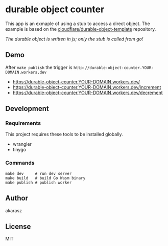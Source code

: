 # durable object counter

This app is an exmaple of using a stub to access a direct object. The example
is based on the [cloudflare/durable-object-template](https://github.com/cloudflare/durable-objects-template)
repository.

_The durable object is written in js; only the stub is called from go!_

## Demo

After `make publish` the trigger is `http://durable-object-counter.YOUR-DOMAIN.workers.dev`

* https://durable-object-counter.YOUR-DOMAIN.workers.dev/
* https://durable-object-counter.YOUR-DOMAIN.workers.dev/increment
* https://durable-object-counter.YOUR-DOMAIN.workers.dev/decrement

## Development

### Requirements

This project requires these tools to be installed globally.

* wrangler
* tinygo

### Commands

```
make dev     # run dev server
make build   # build Go Wasm binary
make publish # publish worker
```

## Author

akarasz

## License

MIT
